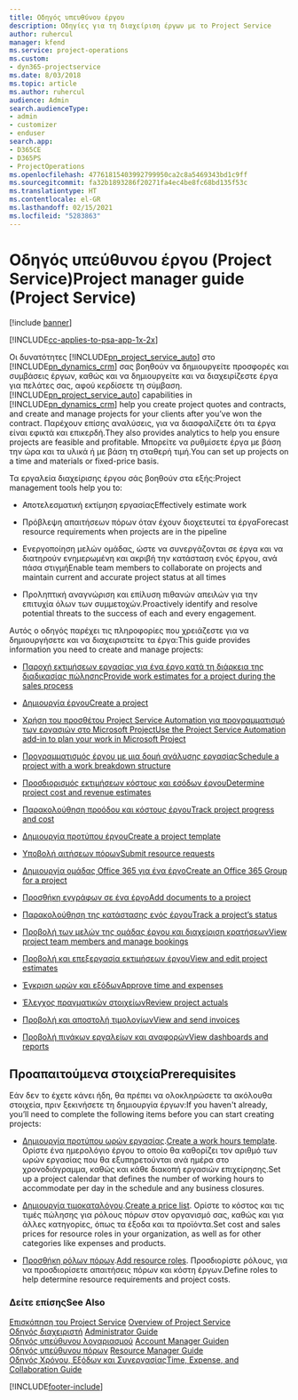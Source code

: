 ```yaml
---
title: Οδηγός υπευθύνου έργου
description: Οδηγίες για τη διαχείριση έργων με το Project Service
author: ruhercul
manager: kfend
ms.service: project-operations
ms.custom:
- dyn365-projectservice
ms.date: 8/03/2018
ms.topic: article
ms.author: ruhercul
audience: Admin
search.audienceType:
- admin
- customizer
- enduser
search.app:
- D365CE
- D365PS
- ProjectOperations
ms.openlocfilehash: 47761815403992799950ca2c8a5469343bd1c9ff
ms.sourcegitcommit: fa32b1893286f20271fa4ec4be8fc68bd135f53c
ms.translationtype: HT
ms.contentlocale: el-GR
ms.lasthandoff: 02/15/2021
ms.locfileid: "5283863"
---
```

# <a name="project-manager-guide-project-service"></a><span data-ttu-id="bfc6e-103">Οδηγός υπεύθυνου έργου (Project Service)</span><span class="sxs-lookup"><span data-stu-id="bfc6e-103">Project manager guide (Project Service)</span></span>

[!include [banner](../includes/psa-now-project-operations.md)]

[!INCLUDE[cc-applies-to-psa-app-1x-2x](../includes/cc-applies-to-psa-app-1x-2x.md)]

<span data-ttu-id="bfc6e-104">Οι δυνατότητες [!INCLUDE[pn_project_service_auto](../includes/pn-project-service-auto.md)] στο [!INCLUDE[pn_dynamics_crm](../includes/pn-dynamics-crm.md)] σας βοηθούν να δημιουργείτε προσφορές και συμβάσεις έργων, καθώς και να δημιουργείτε και να διαχειρίζεστε έργα για πελάτες σας, αφού κερδίσετε τη σύμβαση.</span><span class="sxs-lookup"><span data-stu-id="bfc6e-104">[!INCLUDE[pn_project_service_auto](../includes/pn-project-service-auto.md)] capabilities in [!INCLUDE[pn_dynamics_crm](../includes/pn-dynamics-crm.md)] help you create project quotes and contracts, and create and manage projects for your clients after you’ve won the contract.</span></span> <span data-ttu-id="bfc6e-105">Παρέχουν επίσης αναλύσεις, για να διασφαλίζετε ότι τα έργα είναι εφικτά και επικερδή.</span><span class="sxs-lookup"><span data-stu-id="bfc6e-105">They also provides analytics to help you ensure projects are feasible and profitable.</span></span> <span data-ttu-id="bfc6e-106">Μπορείτε να ρυθμίσετε έργα με βάση την ώρα και τα υλικά ή με βάση τη σταθερή τιμή.</span><span class="sxs-lookup"><span data-stu-id="bfc6e-106">You can set up projects on a time and materials or fixed-price basis.</span></span>  
  
 <span data-ttu-id="bfc6e-107">Τα εργαλεία διαχείρισης έργου σάς βοηθούν στα εξής:</span><span class="sxs-lookup"><span data-stu-id="bfc6e-107">Project management tools help you to:</span></span>  
  
-   <span data-ttu-id="bfc6e-108">Αποτελεσματική εκτίμηση εργασίας</span><span class="sxs-lookup"><span data-stu-id="bfc6e-108">Effectively estimate work</span></span>  
  
-   <span data-ttu-id="bfc6e-109">Πρόβλεψη απαιτήσεων πόρων όταν έχουν διοχετευτεί τα έργα</span><span class="sxs-lookup"><span data-stu-id="bfc6e-109">Forecast resource requirements when projects are in the pipeline</span></span>  
  
-   <span data-ttu-id="bfc6e-110">Ενεργοποίηση μελών ομάδας, ώστε να συνεργάζονται σε έργα και να διατηρούν ενημερωμένη και ακριβή την κατάσταση ενός έργου, ανά πάσα στιγμή</span><span class="sxs-lookup"><span data-stu-id="bfc6e-110">Enable team members to collaborate on projects and maintain current and accurate project status at all times</span></span>  
  
-   <span data-ttu-id="bfc6e-111">Προληπτική αναγνώριση και επίλυση πιθανών απειλών για την επιτυχία όλων των συμμετοχών.</span><span class="sxs-lookup"><span data-stu-id="bfc6e-111">Proactively identify and resolve potential threats to the success of each and every engagement.</span></span>  
  
<span data-ttu-id="bfc6e-112">Αυτός ο οδηγός παρέχει τις πληροφορίες που χρειάζεστε για να δημιουργήσετε και να διαχειριστείτε τα έργα:</span><span class="sxs-lookup"><span data-stu-id="bfc6e-112">This guide provides information you need to create and manage projects:</span></span>  
  
-   [<span data-ttu-id="bfc6e-113">Παροχή εκτιμήσεων εργασίας για ένα έργο κατά τη διάρκεια της διαδικασίας πώλησης</span><span class="sxs-lookup"><span data-stu-id="bfc6e-113">Provide work estimates for a project during the sales process</span></span>](../psa/provide-estimates-project-during-sales-process.md)  
  
-   [<span data-ttu-id="bfc6e-114">Δημιουργία έργου</span><span class="sxs-lookup"><span data-stu-id="bfc6e-114">Create a project</span></span>](../psa/create-project.md)  
  
-   [<span data-ttu-id="bfc6e-115">Χρήση του προσθέτου Project Service Automation για προγραμματισμό των εργασιών στο Microsoft Project</span><span class="sxs-lookup"><span data-stu-id="bfc6e-115">Use the Project Service Automation add-in to plan your work in Microsoft Project</span></span>](../psa/add-plan-work-microsoft-project.md)  
  
-   [<span data-ttu-id="bfc6e-116">Προγραμματισμός έργου με μια δομή ανάλυσης εργασίας</span><span class="sxs-lookup"><span data-stu-id="bfc6e-116">Schedule a project with a work breakdown structure</span></span>](../psa/schedule-project-work-breakdown-structure.md)  
  
-   [<span data-ttu-id="bfc6e-117">Προσδιορισμός εκτιμήσεων κόστους και εσόδων έργου</span><span class="sxs-lookup"><span data-stu-id="bfc6e-117">Determine project cost and revenue estimates</span></span>](../psa/determine-project-cost-revenue-estimates.md)  
  
-   [<span data-ttu-id="bfc6e-118">Παρακολούθηση προόδου και κόστους έργου</span><span class="sxs-lookup"><span data-stu-id="bfc6e-118">Track project progress and cost</span></span>](../psa/track-project-progress-cost.md)  
  
-   [<span data-ttu-id="bfc6e-119">Δημιουργία προτύπου έργου</span><span class="sxs-lookup"><span data-stu-id="bfc6e-119">Create a project template</span></span>](../psa/create-project-template.md)  
  
-   [<span data-ttu-id="bfc6e-120">Υποβολή αιτήσεων πόρων</span><span class="sxs-lookup"><span data-stu-id="bfc6e-120">Submit resource requests</span></span>](../psa/submit-resource-requests.md)  
  
-   [<span data-ttu-id="bfc6e-121">Δημιουργία ομάδας Office 365 για ένα έργο</span><span class="sxs-lookup"><span data-stu-id="bfc6e-121">Create an Office 365 Group for a project</span></span>](../psa/create-office-365-group-project.md)  
  
-   [<span data-ttu-id="bfc6e-122">Προσθήκη εγγράφων σε ένα έργο</span><span class="sxs-lookup"><span data-stu-id="bfc6e-122">Add documents to a project</span></span>](../psa/add-documents-project.md)  
  
-   [<span data-ttu-id="bfc6e-123">Παρακολούθηση της κατάστασης ενός έργου</span><span class="sxs-lookup"><span data-stu-id="bfc6e-123">Track a project’s status</span></span>](../psa/track-project-status.md)  
  
-   [<span data-ttu-id="bfc6e-124">Προβολή των μελών της ομάδας έργου και διαχείριση κρατήσεων</span><span class="sxs-lookup"><span data-stu-id="bfc6e-124">View project team members and manage bookings</span></span>](../psa/view-project-team-members-manage-bookings.md)  
  
-   [<span data-ttu-id="bfc6e-125">Προβολή και επεξεργασία εκτιμήσεων έργου</span><span class="sxs-lookup"><span data-stu-id="bfc6e-125">View and edit project estimates</span></span>](../psa/view-edit-project-estimates.md)  
  
-   [<span data-ttu-id="bfc6e-126">Έγκριση ωρών και εξόδων</span><span class="sxs-lookup"><span data-stu-id="bfc6e-126">Approve time and expenses</span></span>](../psa/approve-time-expenses.md)  
  
-   [<span data-ttu-id="bfc6e-127">Έλεγχος πραγματικών στοιχείων</span><span class="sxs-lookup"><span data-stu-id="bfc6e-127">Review project actuals</span></span>](../psa/review-project-actuals.md)  
  
-   [<span data-ttu-id="bfc6e-128">Προβολή και αποστολή τιμολογίων</span><span class="sxs-lookup"><span data-stu-id="bfc6e-128">View and send invoices</span></span>](../psa/view-send-invoices.md)  
  
-   [<span data-ttu-id="bfc6e-129">Προβολή πινάκων εργαλείων και αναφορών</span><span class="sxs-lookup"><span data-stu-id="bfc6e-129">View dashboards and reports</span></span>](../psa/view-dashboards-reports.md)  
  
## <a name="prerequisites"></a><span data-ttu-id="bfc6e-130">Προαπαιτούμενα στοιχεία</span><span class="sxs-lookup"><span data-stu-id="bfc6e-130">Prerequisites</span></span>  
 <span data-ttu-id="bfc6e-131">Εάν δεν το έχετε κάνει ήδη, θα πρέπει να ολοκληρώσετε τα ακόλουθα στοιχεία, πριν ξεκινήσετε τη δημιουργία έργων:</span><span class="sxs-lookup"><span data-stu-id="bfc6e-131">If you haven't already, you’ll need to complete the following items before you can start creating projects:</span></span>  
  
-   <span data-ttu-id="bfc6e-132">[Δημιουργία προτύπου ωρών εργασίας](../psa/create-work-hours-template.md).</span><span class="sxs-lookup"><span data-stu-id="bfc6e-132">[Create a work hours template](../psa/create-work-hours-template.md).</span></span> <span data-ttu-id="bfc6e-133">Ορίστε ένα ημερολόγιο έργου το οποίο θα καθορίζει τον αριθμό των ωρών εργασίας που θα εξυπηρετούνται ανά ημέρα στο χρονοδιάγραμμα, καθώς και κάθε διακοπή εργασιών επιχείρησης.</span><span class="sxs-lookup"><span data-stu-id="bfc6e-133">Set up a project calendar that defines the number of working hours to accommodate per day in the schedule and any business closures.</span></span>  
  
-   <span data-ttu-id="bfc6e-134">[Δημιουργία τιμοκαταλόγου](../psa/create-price-list.md).</span><span class="sxs-lookup"><span data-stu-id="bfc6e-134">[Create a price list](../psa/create-price-list.md).</span></span> <span data-ttu-id="bfc6e-135">Ορίστε το κόστος και τις τιμές πώλησης για ρόλους πόρων στον οργανισμό σας, καθώς και για άλλες κατηγορίες, όπως τα έξοδα και τα προϊόντα.</span><span class="sxs-lookup"><span data-stu-id="bfc6e-135">Set cost and sales prices for resource roles in your organization, as well as for other categories like expenses and products.</span></span>  
  
-   <span data-ttu-id="bfc6e-136">[Προσθήκη ρόλων πόρων](../psa/add-resource-roles.md).</span><span class="sxs-lookup"><span data-stu-id="bfc6e-136">[Add resource roles](../psa/add-resource-roles.md).</span></span> <span data-ttu-id="bfc6e-137">Προσδιορίστε ρόλους, για να προσδιορίσετε απαιτήσεις πόρων και κόστη έργων.</span><span class="sxs-lookup"><span data-stu-id="bfc6e-137">Define roles to help determine resource requirements and project costs.</span></span>  
  
### <a name="see-also"></a><span data-ttu-id="bfc6e-138">Δείτε επίσης</span><span class="sxs-lookup"><span data-stu-id="bfc6e-138">See Also</span></span>  
 <span data-ttu-id="bfc6e-139">[Επισκόπηση του Project Service](../psa/overview.md) </span><span class="sxs-lookup"><span data-stu-id="bfc6e-139">[Overview of Project Service](../psa/overview.md) </span></span>  
 <span data-ttu-id="bfc6e-140">[Οδηγός διαχειριστή](../psa/admin-guide.md) </span><span class="sxs-lookup"><span data-stu-id="bfc6e-140">[Administrator Guide](../psa/admin-guide.md) </span></span>  
 <span data-ttu-id="bfc6e-141">[Οδηγός υπεύθυνου λογαριασμού](../psa/account-manager-guide.md) </span><span class="sxs-lookup"><span data-stu-id="bfc6e-141">[Account Manager Guiden](../psa/account-manager-guide.md) </span></span>  
 <span data-ttu-id="bfc6e-142">[Οδηγός υπεύθυνου πόρων](../psa/resource-manager-guide.md) </span><span class="sxs-lookup"><span data-stu-id="bfc6e-142">[Resource Manager Guide](../psa/resource-manager-guide.md) </span></span>  
 [<span data-ttu-id="bfc6e-143">Οδηγός Χρόνου, Εξόδων και Συνεργασίας</span><span class="sxs-lookup"><span data-stu-id="bfc6e-143">Time, Expense, and Collaboration Guide</span></span>](../psa/time-expense-collaboration-guide.md)



[!INCLUDE[footer-include](../includes/footer-banner.md)]